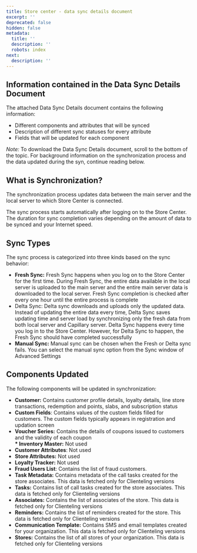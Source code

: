 ```yaml
---
title: Store center - data sync details document
excerpt: ''
deprecated: false
hidden: false
metadata:
  title: ''
  description: ''
  robots: index
next:
  description: ''
---
```

## Information contained in the Data Sync Details Document

The attached Data Sync Details document contains the following information:

* Different components and attributes that will be synced
* Description of different sync statuses for every attribute
* Fields that will be updated for each component

*Note:* To download the Data Sync Details document, scroll to the bottom of the topic. For background information on the synchronization process and the data updated during the syn, continue reading below.

## What is Synchronization?

The synchronization process updates data between the main server and the local server to which Store Center is connected.

The sync process starts automatically after logging on to the Store Center. The duration for sync completion varies depending on the amount of data to be synced and your Internet speed.

## Sync Types

The sync process is categorized into three kinds based on the sync behavior:

* **Fresh Sync:** Fresh Sync happens when you log on to the Store Center for the first time. During Fresh Sync, the entire data available in the local server is uploaded to the main server and the entire main server data is downloaded to the local server. Fresh Sync completion is checked after every one hour until the entire process is complete
* Delta Sync: Delta sync downloads and uploads only the updated data. Instead of updating the entire data every time, Delta Sync saves updating time and server load by synchronizing only the fresh data from both local server and Capillary server. Delta Sync happens every time you log in to the Store Center. However, for Delta Sync to happen, the Fresh Sync should have completed successfully
* **Manual Sync:** Manual sync can be chosen when the Fresh or Delta sync fails. You can select the manual sync option from the Sync window of Advanced Settings

## Components Updated

The following components will be updated in synchronization:

* **Customer:** Contains customer profile details, loyalty details, line store transactions, redemption and points, slabs, and subscription status
* **Custom Fields**: Contains values of the custom fields filled for customers. The custom fields typically appears in registration and updation screen
* **Voucher Series:** Contains the details of coupons issued to customers and the validity of each coupon\
  **\* Inventory Master:**  Not used
* **Customer Attributes**: Not used
* **Store Attributes:** Not used
* **Loyalty Tracker:** Not used
* **Fraud Users List**: Contains the list of fraud customers.
* **Task Metadata:** Contains metadata of the call tasks created for the store associates. This data is fetched only for Clienteling versions
* **Tasks:** Contains list of call tasks created for the store associates. This data is fetched only for Clienteling versions
* **Associates:** Contains the list of associates of the store. This data is fetched only for Clienteling versions
* **Reminders:** Contains the list of reminders created for the store. This data is fetched only for Clienteling versions
* **Communication Template:** Contains SMS and email templates created for your organization. This data is fetched only for Clienteling versions
* **Stores:** Contains the list of all stores of your organization. This data is fetched only for Clienteling versions
